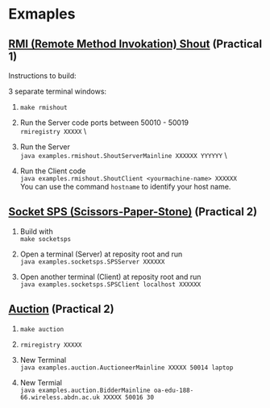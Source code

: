 # Exmaples
## [RMI (Remote Method Invokation) Shout](/examples/rmishout/) (Practical 1)

Instructions to build:

3 separate terminal windows:
1. `make rmishout`

2. Run the Server code ports between 50010 - 50019 \
`rmiregistry XXXXX` \

3. Run the Server \
`java examples.rmishout.ShoutServerMainline XXXXXX YYYYYY` \

3. Run the Client code \
`java examples.rmishout.ShoutClient <yourmachine-name> XXXXXX` \
You can use the command `hostname` to identify your host name.

## [Socket SPS (Scissors-Paper-Stone)](/examples/socketsps/) (Practical 2)

1. Build with \
`make socketsps`

2. Open a terminal (Server) at reposity root and run \
`java examples.socketsps.SPSServer XXXXXX`

3. Open another terminal (Client) at reposity root and run \
`java examples.socketsps.SPSClient localhost XXXXXX`

## [Auction](/examples/auction/) (Practical 2)

1. `make auction`

2. `rmiregistry XXXXX`

3. New Terminal \
`java examples.auction.AuctioneerMainline XXXXX 50014 laptop`

4. New Termial \
`java examples.auction.BidderMainline oa-edu-188-66.wireless.abdn.ac.uk XXXXX 50016 30`